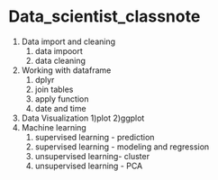 # Data_scientist_classnote

1. Data import and cleaning
   1) data impoort 
   2) data cleaning 
2. Working with dataframe
   1) dplyr 
   2) join tables
   3) apply function
   4) date and time
3. Data Visualization 
   1)plot
   2)ggplot
4. Machine learning 
   1) supervised learning - prediction
   2) supervised learning - modeling and regression
   3) unsupervised learning- cluster
   4) unsupervised learning - PCA
